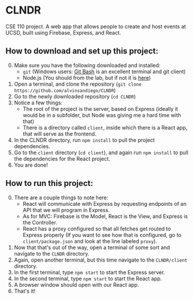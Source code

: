 # CLNDR
CSE 110 project. A web app that allows people to create and host events at UCSD, built using Firebase, Express, and React.

## How to download and set up this project:
0. Make sure you have the following downloaded and installed:
    * `git` (Windows users: [Git Bash](https://git-scm.com/download/win) is an excellent terminal and git client)
    * Node.js (You should from the lab, but if not it is [here](https://nodejs.org/en/))
0. Open a terminal, and clone the repository (`git clone https://github.com/alvinsandiego/CLNDR`)
0. Go to the newly downloaded repository (`cd CLNDR`)
0. Notice a few things:
    * The root of the project is the server, based on Express (ideally it would be in a subfolder, but Node was giving me a hard time with that)
    * There is a directory called `client`, inside which there is a React app, that will serve as the frontend.
0. In the CLNDR directory, run `npm install` to pull the project dependencies.
0. Go to the `client` directory (`cd client`), and again run `npm install` to pull the dependencies for the React project.
0. You are done!

## How to run this project:
0. There are a couple things to note here:
   * React will communicate with Express by requesting endpoints of an API that we will program in Express.
   * As for MVC: Firebase is the Model, React is the View, and Express is the Controller.
   * React has a proxy configured so that all fetches get routed to Express properly (If you want to see how that is configured, go to `client/package.json` and look at the line labeled `proxy`).
0. Now that that's out of the way, open a terminal of some sort and navigate to the `CLNDR` directory.
0. Again, open another terminal, but this time navigate to the `CLNDR/client` directory.
0. In the first terminal, type `npm start` to start the Express server.
0. In the second terminal, type `npm start` to start the React app.
0. A browser window should open with our React app.
0. That's it!
